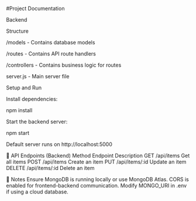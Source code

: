 #Project Documentation

Backend

Structure

/models - Contains database models

/routes - Contains API route handlers

/controllers - Contains business logic for routes

server.js - Main server file

Setup and Run

Install dependencies:

npm install

Start the backend server:

npm start

Default server runs on http://localhost:5000

📌 API Endpoints (Backend)
Method	Endpoint	Description
GET	/api/items	Get all items
POST	/api/items	Create an item
PUT	/api/items/:id	Update an item
DELETE	/api/items/:id	Delete an item

📌 Notes
Ensure MongoDB is running locally or use MongoDB Atlas.
CORS is enabled for frontend-backend communication.
Modify MONGO_URI in .env if using a cloud database.
